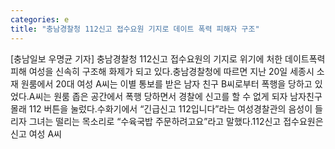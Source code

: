 ```yaml
---
categories: e
title: "충남경찰청 112신고 접수요원 기지로 데이트 폭력 피해자 구조"
---
```

[충남일보 우명균 기자] 충남경찰청 112신고 접수요원의 기지로 위기에 처한 데이트폭력 피해 여성을 신속히 구조해 화제가 되고 있다.충남경찰청에 따르면 지난 20일 세종시 소재 원룸에서 20대 여성 A씨는 이별 통보를 받은 남자 친구 B씨로부터 폭행을 당하고 있었다.A씨는 원룸 좁은 공간에서 폭행 당하면서 경찰에 신고를 할 수 없게 되자 남자친구 몰래 112 버튼을 눌렀다.수화기에서 “긴급신고 112입니다”라는 여성경찰관의 음성이 들리자 그녀는 떨리는 목소리로 “수육국밥 주문하려고요”라고 말했다.112신고 접수요원은 신고 여성 A씨